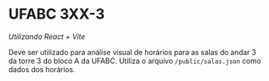 # UFABC 3XX-3
*Utilizando React + Vite*

Deve ser utilizado para análise visual de horários para as salas do andar 3 da torre 3 do bloco A da UFABC.
Utiliza o arquivo `/public/salas.json` como dados dos horários.
